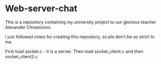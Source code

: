 # Web-server-chat
This is a repository containing my university project to our glorious teacher Alexander Chvastunov.

I just followed notes for creating this repository, so pls don't be so strict to me.

First load socket.c - it is a server. Then load socket_client.c and then socket_client2.c
